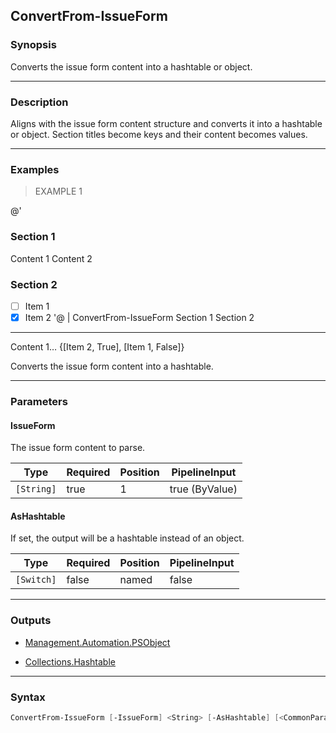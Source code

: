 ConvertFrom-IssueForm
---------------------

### Synopsis
Converts the issue form content into a hashtable or object.

---

### Description

Aligns with the issue form content structure and converts it into a hashtable or object.
Section titles become keys and their content becomes values.

---

### Examples
> EXAMPLE 1

@'
### Section 1
Content 1
Content 2
### Section 2
- [ ] Item 1
- [x] Item 2
'@ | ConvertFrom-IssueForm
Section 1            Section 2
---------            ---------
Content 1…           {[Item 2, True], [Item 1, False]}

Converts the issue form content into a hashtable.

---

### Parameters
#### **IssueForm**
The issue form content to parse.

|Type      |Required|Position|PipelineInput |
|----------|--------|--------|--------------|
|`[String]`|true    |1       |true (ByValue)|

#### **AsHashtable**
If set, the output will be a hashtable instead of an object.

|Type      |Required|Position|PipelineInput|
|----------|--------|--------|-------------|
|`[Switch]`|false   |named   |false        |

---

### Outputs
* [Management.Automation.PSObject](https://learn.microsoft.com/en-us/dotnet/api/System.Management.Automation.PSObject)

* [Collections.Hashtable](https://learn.microsoft.com/en-us/dotnet/api/System.Collections.Hashtable)

---

### Syntax
```PowerShell
ConvertFrom-IssueForm [-IssueForm] <String> [-AsHashtable] [<CommonParameters>]
```
